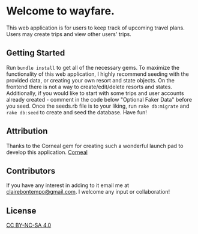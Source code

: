 # Welcome to wayfare.

This web application is for users to keep track of upcoming travel plans. Users may create trips and view other users' trips. 

## Getting Started
Run `bundle install` to get all of the necessary gems. To maximize the functionality of this web application, I highly recommend seeding with the provided data, or creating your own resort and state objects. On the frontend there is not a way to create/edit/delete resorts and states. Additionally, if you would like to start with some trips and user accounts already created - comment in the code below "Optional Faker Data" before you seed. Once the seeds.rb file is to your liking, run `rake db:migrate` and `rake db:seed` to create and seed the database. Have fun!

## Attribution
Thanks to the Corneal gem for creating such a wonderful launch pad to develop this application. [Corneal]( https://github.com/thebrianemory/corneal)


## Contributors 
If you have any interest in adding to it email me at clairebontempo@gmail.com. I welcome any input or collaboration!


## License
[CC BY-NC-SA 4.0]( https://creativecommons.org/licenses/by-nc-sa/4.0/
)
